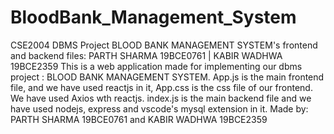 # BloodBank_Management_System
CSE2004 DBMS Project BLOOD BANK MANAGEMENT SYSTEM's frontend and backend files: PARTH SHARMA 19BCE0761 |  KABIR WADHWA 19BCE2359
This is a web application made for implementing our dbms project : BLOOD BANK MANAGEMENT SYSTEM.
App.js is the main frontend file, and we have used reactjs in it, App.css is the css file of our frontend. We have used Axios wth reactjs. 
index.js is the main backend file and we have used nodejs, express and vscode's mysql extension in it.
Made by: PARTH SHARMA 19BCE0761 and KABIR WADHWA 19BCE2359
